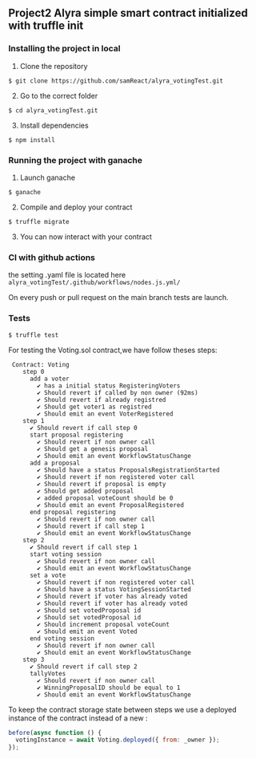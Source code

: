 ## Project2 Alyra simple smart contract initialized with truffle init

### Installing the project in local

1. Clone the repository

```
$ git clone https://github.com/samReact/alyra_votingTest.git
```

2. Go to the correct folder

```
$ cd alyra_votingTest.git
```

3. Install dependencies

```
$ npm install
```

### Running the project with ganache

1. Launch ganache

```
$ ganache
```

2. Compile and deploy your contract

```
$ truffle migrate
```

3. You can now interact with your contract

### CI with github actions

the setting .yaml file is located here
`alyra_votingTest/.github/workflows/nodes.js.yml/`

On every push or pull request on the main branch tests are launch.

### Tests

```
$ truffle test
```

For testing the Voting.sol contract,we have follow theses steps:

```
 Contract: Voting
    step 0
      add a voter
        ✔ has a initial status RegisteringVoters
        ✔ Should revert if called by non owner (92ms)
        ✔ Should revert if already registred
        ✔ Should get voter1 as registred
        ✔ Should emit an event VoterRegistered
    step 1
      ✔ Should revert if call step 0
      start proposal registering
        ✔ Should revert if non owner call
        ✔ Should get a genesis proposal
        ✔ Should emit an event WorkflowStatusChange
      add a proposal
        ✔ Should have a status ProposalsRegistrationStarted
        ✔ Should revert if non registered voter call
        ✔ Should revert if proposal is empty
        ✔ Should get added proposal
        ✔ added proposal voteCount should be 0
        ✔ Should emit an event ProposalRegistered
      end proposal registering
        ✔ Should revert if non owner call
        ✔ Should revert if call step 1
        ✔ Should emit an event WorkflowStatusChange
    step 2
      ✔ Should revert if call step 1
      start voting session
        ✔ Should revert if non owner call
        ✔ Should emit an event WorkflowStatusChange
      set a vote
        ✔ Should revert if non registered voter call
        ✔ Should have a status VotingSessionStarted
        ✔ Should revert if voter has already voted
        ✔ Should revert if voter has already voted
        ✔ Should set votedProposal id
        ✔ Should set votedProposal id
        ✔ Should increment proposal voteCount
        ✔ Should emit an event Voted
      end voting session
        ✔ Should revert if non owner call
        ✔ Should emit an event WorkflowStatusChange
    step 3
      ✔ Should revert if call step 2
      tallyVotes
        ✔ Should revert if non owner call
        ✔ WinningProposalID should be equal to 1
        ✔ Should emit an event WorkflowStatusChange

```

To keep the contract storage state between steps we use a deployed instance of the contract instead of a new :

```js
before(async function () {
  votingInstance = await Voting.deployed({ from: _owner });
});
```
